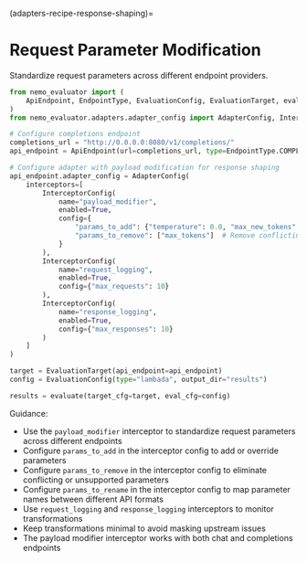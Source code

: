 <!-- markdownlint-disable MD012 MD041 -->
(adapters-recipe-response-shaping)=

# Request Parameter Modification

Standardize request parameters across different endpoint providers.

```python
from nemo_evaluator import (
    ApiEndpoint, EndpointType, EvaluationConfig, EvaluationTarget, evaluate
)
from nemo_evaluator.adapters.adapter_config import AdapterConfig, InterceptorConfig

# Configure completions endpoint
completions_url = "http://0.0.0.0:8080/v1/completions/"
api_endpoint = ApiEndpoint(url=completions_url, type=EndpointType.COMPLETIONS, model_id="megatron_model")

# Configure adapter with payload modification for response shaping
api_endpoint.adapter_config = AdapterConfig(
    interceptors=[
        InterceptorConfig(
            name="payload_modifier",
            enabled=True,
            config={
                "params_to_add": {"temperature": 0.0, "max_new_tokens": 100},
                "params_to_remove": ["max_tokens"]  # Remove conflicting parameters
            }
        ),
        InterceptorConfig(
            name="request_logging",
            enabled=True,
            config={"max_requests": 10}
        ),
        InterceptorConfig(
            name="response_logging",
            enabled=True,
            config={"max_responses": 10}
        )
    ]
)

target = EvaluationTarget(api_endpoint=api_endpoint)
config = EvaluationConfig(type="lambada", output_dir="results")

results = evaluate(target_cfg=target, eval_cfg=config)
```

Guidance:

- Use the `payload_modifier` interceptor to standardize request parameters across different endpoints
- Configure `params_to_add` in the interceptor config to add or override parameters
- Configure `params_to_remove` in the interceptor config to eliminate conflicting or unsupported parameters
- Configure `params_to_rename` in the interceptor config to map parameter names between different API formats
- Use `request_logging` and `response_logging` interceptors to monitor transformations
- Keep transformations minimal to avoid masking upstream issues
- The payload modifier interceptor works with both chat and completions endpoints


